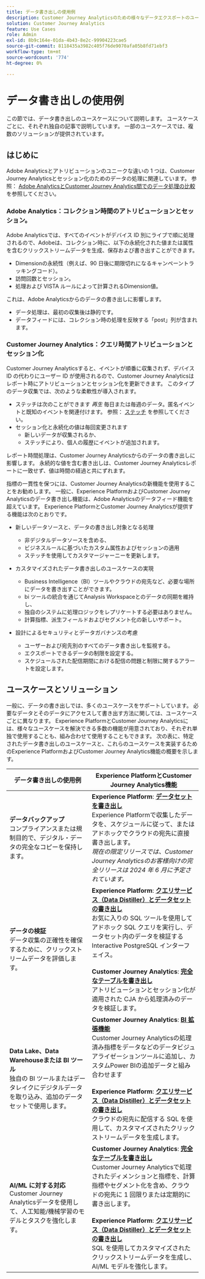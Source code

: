 ```yaml
---
title: データ書き出しの使用例
description: Customer Journey Analyticsのための様々なデータエクスポートのユースケースについて
solution: Customer Journey Analytics
feature: Use Cases
role: Admin
exl-id: 8b9c164e-01da-4b43-8e2c-99904223cae5
source-git-commit: 8118435a3982c405f76de9070afa05b8fd71ebf3
workflow-type: tm+mt
source-wordcount: '774'
ht-degree: 0%

---
```


# データ書き出しの使用例

この節では、データ書き出しのユースケースについて説明します。 ユースケースごとに、それぞれ独自の記事で説明しています。 一部のユースケースでは、複数のソリューションが提供されています。

## はじめに

Adobe Analyticsとアトリビューションのユニークな違いの 1 つは、Customer Journey Analyticsとセッション化のためのデータの処理に関連しています。 参照： [Adobe AnalyticsとCustomer Journey Analytics間でのデータ処理の比較](/help/getting-started/aa-vs-cja/data-processing-comparisons.md) を参照してください。

### Adobe Analytics：コレクション時間のアトリビューションとセッション。

Adobe Analyticsでは、すべてのイベントがデバイス ID 別にライブで順に処理されるので、Adobeは、コレクション時に、以下の永続化された値または属性を含むクリックストリームデータを生成、保存および書き出すことができます。

* Dimensionの永続性（例えば、90 日後に期限切れになるキャンペーントラッキングコード）。
* 訪問回数とセッション。
* 処理および VISTA ルールによって計算されるDimension値。

これは、Adobe Analyticsからのデータの書き出しに影響します。

* データ処理は、最初の収集後は静的です。
* データフィードには、コレクション時の処理を反映する「post」列が含まれます。


### Customer Journey Analytics：クエリ時間アトリビューションとセッション化

Customer Journey Analyticsすると、イベントが順番に収集されず、デバイス ID の代わりにユーザー ID が使用されるので、Customer Journey Analyticsはレポート時にアトリビューションとセッション化を更新できます。 このタイプのデータ収集では、次のような柔軟性が導入されます。

* ステッチは次のことができます _再生_ 毎日または毎週のデータ。匿名イベントと既知のイベントを関連付けます。 参照： [ステッチ](../../stitching/overview.md) を参照してください。
* セッション化と永続化の値は毎回変更されます
   * 新しいデータが収集されるか、
   * ステッチにより、個人の履歴にイベントが追加されます。

レポート時間処理は、Customer Journey Analyticsからのデータの書き出しに影響します。 永続的な値を含む書き出しは、Customer Journey Analyticsレポートに一致せず、値は時間の経過と共にずれます。

指標の一貫性を保つには、Customer Journey Analyticsの新機能を使用することをお勧めします。 一般に、Experience PlatformおよびCustomer Journey Analyticsのデータ書き出し機能は、Adobe Analyticsのデータフィード機能を超えています。 Experience PlatformとCustomer Journey Analyticsが提供する機能は次のとおりです。

* 新しいデータソースと、データの書き出し対象となる処理

   * 非デジタルデータソースを含める、
   * ビジネスルールに基づいたカスタム属性およびセッションの適用
   * ステッチを使用してカスタマージャーニーを更新します。

* カスタマイズされたデータ書き出しのユースケースの実現

   * Business Intelligence（BI）ツールやクラウドの宛先など、必要な場所にデータを書き出すことができます。
   * bi ツールの統合を通じてAnalysis Workspaceとのデータの同期を維持し、
   * 独自のシステムに処理ロジックをレプリケートする必要はありません。
   * 計算指標、派生フィールドおよびセグメント化の新しいサポート。

* 設計によるセキュリティとデータガバナンスの考慮

   * ユーザーおよび宛先別のすべてのデータ書き出しを監視する。
   * エクスポートできるデータの制限を設定する。
   * スケジュールされた配信期間における配信の問題と制限に関するアラートを設定します。


## ユースケースとソリューション

一般に、データの書き出しでは、多くのユースケースをサポートしています。 必要なデータとそのデータにアクセスして書き出す方法に関しては、ユースケースごとに異なります。 Experience PlatformとCustomer Journey Analyticsには、様々なユースケースを解決できる多数の機能が用意されており、それぞれ単独で使用することも、組み合わせて使用することもできます。 次の表に、特定されたデータ書き出しのユースケースと、これらのユースケースを実装するためのExperience PlatformおよびCustomer Journey Analytics機能の概要を示します。

| データ書き出しの使用例 | Experience PlatformとCustomer Journey Analytics機能 |
|---|---|
| **データバックアップ**<br/>&#x200B;コンプライアンスまたは規制目的で、デジタル・データの完全なコピーを保持します。 | **Experience Platform**: [**データセットを書き出し**](export-datasets.md)<br/> Experience Platformで収集したデータを、スケジュールに従って、またはアドホックでクラウドの宛先に直接書き出します。<br/>*現在の限定リリースでは、Customer Journey Analyticsのお客様向けの完全リリースは 2024 年 6 月に予定されています。* |
| **データの検証**<br/>&#x200B;データ収集の正確性を確保するために、クリックストリームデータを評価します。 | **Experience Platform**: [**クエリサービス（Data Distiller）とデータセットの書き出し**](queryservice-export-datasets.md)<br/> お気に入りの SQL ツールを使用してアドホック SQL クエリを実行し、データセット内のデータを検証する Interactive PostgreSQL インターフェイス。<br/><br/>**Customer Journey Analytics**: [**完全なテーブルを書き出し**](export-full-table.md)<br/>&#x200B;アトリビューションとセッション化が適用された CJA から処理済みのデータを検証します。 |
| **Data Lake、Data Warehouseまたは BI ツール**<br/>&#x200B;独自の BI ツールまたはデータレイクにデジタルデータを取り込み、追加のデータセットで使用します。 | **Customer Journey Analytics**: [**BI 拡張機能**](bi-extension.md)<br/> Customer Journey Analyticsの処理済み指標をデータなどのデータビジュアライゼーションツールに追加し、カスタムPower BIの追加データと組み合わせます&#x200B;<br/><br/>**Experience Platform**: [**クエリサービス（Data Distiller）とデータセットの書き出し**](queryservice-export-datasets.md)<br>&#x200B;クラウドの宛先に配信する SQL を使用して、カスタマイズされたクリックストリームデータを生成します。 |
| **AI/ML に対する対応**<br/> Customer Journey Analyticsデータを使用して、人工知能/機械学習のモデルとタスクを強化します。 | **Customer Journey Analytics**: [**完全なテーブルを書き出し**](export-full-table.md)<br/> Customer Journey Analyticsで処理されたディメンションと指標を、計算指標やセグメント化を含め、クラウドの宛先に 1 回限りまたは定期的に書き出します。<br/><br/>**Experience Platform**: [**クエリサービス（Data Distiller）とデータセットの書き出し**](queryservice-export-datasets.md)<br/> SQL を使用してカスタマイズされたクリックストリームデータを生成し、AI/ML モデルを強化します。 |
